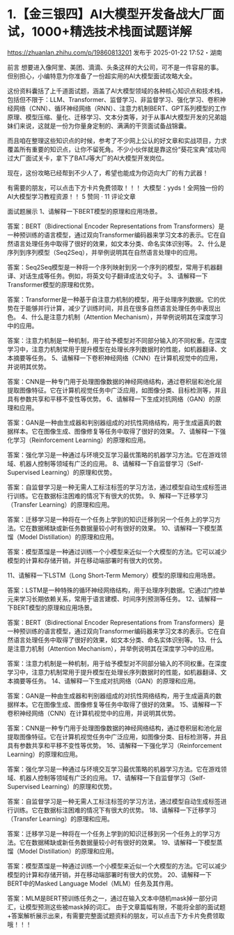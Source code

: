 # 1.【金三银四】AI大模型开发备战大厂面试，1000+精选技术栈面试题详解
 
https://zhuanlan.zhihu.com/p/19860813201
发布于 2025-01-22 17:52・湖南

前言
想要进入像阿里、美团、滴滴、头条这样的大公司，可不是一件容易的事。但别担心，小编特意为你准备了一份超实用的AI大模型面试攻略大全。

这份资料囊括了上千道面试题，涵盖了AI大模型领域的各种核心知识点和技术栈，包括但不限于：LLM、Transformer、监督学习、非监督学习、强化学习、卷积神经网络（CNN）、循环神经网络（RNN）、注意力机制BERT、GPT系列模型的工作原理、模型压缩、量化、迁移学习、文本分类等，对于从事AI大模型开发的兄弟姐妹们来说，这就是一份为你量身定制的、满满的干货面试备战锦囊。

而且咱在整理这些知识点的时候，参考了不少网上公认的好文章和实战项目，力求覆盖所有重要的知识点，让你不留死角。不少小伙伴就是靠这份“葵花宝典”成功闯过大厂面试关卡，拿下了BATJ等大厂的AI大模型开发岗位。

现在，这份攻略已经帮到不少人了，希望也能成为你迈向大厂的有力武器！

有需要的朋友，可以点击下方卡片免费领取！！！
大模型：yyds！全网独一份的AI大模型学习教程资源！！
5 赞同 · 11 评论文章

面试题展示
1、请解释一下BERT模型的原理和应用场景。

答案：BERT（Bidirectional Encoder Representations from Transformers）是一种预训练的语言模型，通过双向Transformer编码器来学习文本的表示。它在自然语言处理任务中取得了很好的效果，如文本分类、命名实体识别等。
2、什么是序列到序列模型（Seq2Seq），并举例说明其在自然语言处理中的应用。

答案：Seq2Seq模型是一种将一个序列映射到另一个序列的模型，常用于机器翻译、对话生成等任务。例如，将英文句子翻译成法文句子。
3、请解释一下Transformer模型的原理和优势。

答案：Transformer是一种基于自注意力机制的模型，用于处理序列数据。它的优势在于能够并行计算，减少了训练时间，并且在很多自然语言处理任务中表现出色。
4、什么是注意力机制（Attention Mechanism），并举例说明其在深度学习中的应用。

答案：注意力机制是一种机制，用于给予模型对不同部分输入的不同权重。在深度学习中，注意力机制常用于提升模型在处理长序列数据时的性能，如机器翻译、文本摘要等任务。
5、请解释一下卷积神经网络（CNN）在计算机视觉中的应用，并说明其优势。

答案：CNN是一种专门用于处理图像数据的神经网络结构，通过卷积层和池化层提取图像特征。它在计算机视觉任务中广泛应用，如图像分类、目标检测等，并且具有参数共享和平移不变性等优势。
6、请解释一下生成对抗网络（GAN）的原理和应用。

答案：GAN是一种由生成器和判别器组成的对抗性网络结构，用于生成逼真的数据样本。它在图像生成、图像修复等任务中取得了很好的效果。
7、请解释一下强化学习（Reinforcement Learning）的原理和应用。

答案：强化学习是一种通过与环境交互学习最优策略的机器学习方法。它在游戏领域、机器人控制等领域有广泛的应用。
8、请解释一下自监督学习（Self-Supervised Learning）的原理和优势。

答案：自监督学习是一种无需人工标注标签的学习方法，通过模型自动生成标签进行训练。它在数据标注困难的情况下有很大的优势。
9、解释一下迁移学习（Transfer Learning）的原理和应用。

答案：迁移学习是一种将在一个任务上学到的知识迁移到另一个任务上的学习方法。它在数据稀缺或新任务数据量较小时有很好的效果。
10、请解释一下模型蒸馏（Model Distillation）的原理和应用。

答案：模型蒸馏是一种通过训练一个小模型来近似一个大模型的方法。它可以减少模型的计算和存储开销，并在移动端部署时有很大的优势。


11、请解释一下LSTM（Long Short-Term Memory）模型的原理和应用场景。

答案：LSTM是一种特殊的循环神经网络结构，用于处理序列数据。它通过门控单元来学习长期依赖关系，常用于语言建模、时间序列预测等任务。
12、请解释一下BERT模型的原理和应用场景。

答案：BERT（Bidirectional Encoder Representations from Transformers）是一种预训练的语言模型，通过双向Transformer编码器来学习文本的表示。它在自然语言处理任务中取得了很好的效果，如文本分类、命名实体识别等。
13、什么是注意力机制（Attention Mechanism），并举例说明其在深度学习中的应用。

答案：注意力机制是一种机制，用于给予模型对不同部分输入的不同权重。在深度学习中，注意力机制常用于提升模型在处理长序列数据时的性能，如机器翻译、文本摘要等任务。
14、请解释一下生成对抗网络（GAN）的原理和应用。

答案：GAN是一种由生成器和判别器组成的对抗性网络结构，用于生成逼真的数据样本。它在图像生成、图像修复等任务中取得了很好的效果。
15、请解释一下卷积神经网络（CNN）在计算机视觉中的应用，并说明其优势。

答案：CNN是一种专门用于处理图像数据的神经网络结构，通过卷积层和池化层提取图像特征。它在计算机视觉任务中广泛应用，如图像分类、目标检测等，并且具有参数共享和平移不变性等优势。
16、请解释一下强化学习（Reinforcement Learning）的原理和应用。

答案：强化学习是一种通过与环境交互学习最优策略的机器学习方法。它在游戏领域、机器人控制等领域有广泛的应用。
17、请解释一下自监督学习（Self-Supervised Learning）的原理和优势。

答案：自监督学习是一种无需人工标注标签的学习方法，通过模型自动生成标签进行训练。它在数据标注困难的情况下有很大的优势。
18、请解释一下迁移学习（Transfer Learning）的原理和应用。

答案：迁移学习是一种将在一个任务上学到的知识迁移到另一个任务上的学习方法。它在数据稀缺或新任务数据量较小时有很好的效果。
19、请解释一下模型蒸馏（Model Distillation）的原理和应用。

答案：模型蒸馏是一种通过训练一个小模型来近似一个大模型的方法。它可以减少模型的计算和存储开销，并在移动端部署时有很大的优势。
20、请解释一下BERT中的Masked Language Model（MLM）任务及其作用。

答案：MLM是BERT预训练任务之一，通过在输入文本中随机mask掉一部分词汇，让模型预测这些被mask掉的词汇。
由于文章篇幅有限，不能将全部的面试题+答案解析展示出来，有需要完整面试题资料的朋友，可以点击下方卡片免费领取哦！！！